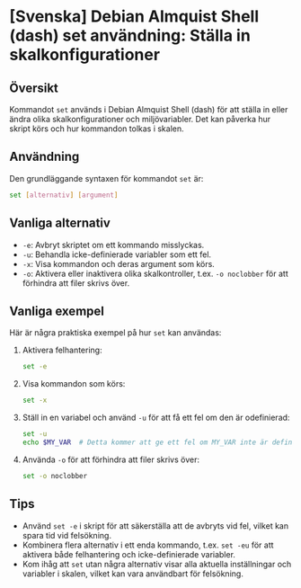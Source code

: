 # [Svenska] Debian Almquist Shell (dash) set användning: Ställa in skalkonfigurationer

## Översikt
Kommandot `set` används i Debian Almquist Shell (dash) för att ställa in eller ändra olika skalkonfigurationer och miljövariabler. Det kan påverka hur skript körs och hur kommandon tolkas i skalen.

## Användning
Den grundläggande syntaxen för kommandot `set` är:

```sh
set [alternativ] [argument]
```

## Vanliga alternativ
- `-e`: Avbryt skriptet om ett kommando misslyckas.
- `-u`: Behandla icke-definierade variabler som ett fel.
- `-x`: Visa kommandon och deras argument som körs.
- `-o`: Aktivera eller inaktivera olika skalkontroller, t.ex. `-o noclobber` för att förhindra att filer skrivs över.

## Vanliga exempel
Här är några praktiska exempel på hur `set` kan användas:

1. Aktivera felhantering:
   ```sh
   set -e
   ```

2. Visa kommandon som körs:
   ```sh
   set -x
   ```

3. Ställ in en variabel och använd `-u` för att få ett fel om den är odefinierad:
   ```sh
   set -u
   echo $MY_VAR  # Detta kommer att ge ett fel om MY_VAR inte är definierad
   ```

4. Använda `-o` för att förhindra att filer skrivs över:
   ```sh
   set -o noclobber
   ```

## Tips
- Använd `set -e` i skript för att säkerställa att de avbryts vid fel, vilket kan spara tid vid felsökning.
- Kombinera flera alternativ i ett enda kommando, t.ex. `set -eu` för att aktivera både felhantering och icke-definierade variabler.
- Kom ihåg att `set` utan några alternativ visar alla aktuella inställningar och variabler i skalen, vilket kan vara användbart för felsökning.